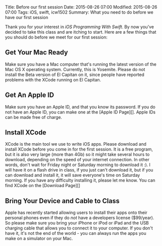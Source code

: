 Title: Before our first session
Date: 2015-08-26 07:00
Modified: 2015-08-26 07:00
Tags: iOS, swift, icw1502
Summary: What you need to do before we have our first session

Thank you for your interest in *iOS Programming With Swift*. By now you've decided to take this class and are itching to start. Here are a few things that you should do before we meet for our first session:

## Get Your Mac Ready

Make sure you have a Mac computer that's running the latest version of the Mac OS X operating system. Currently, this is Yosemite. Please do not install the Beta version of El Capitan on it, since people have reported problems with the XCode running on El Capitan.

## Get An Apple ID

Make sure you have an Apple ID, and that you know its password. If you do not have an Apple ID, you can make one at the [Apple ID Page][]. Apple IDs can be made free of charge. 

## Install XCode

XCode is the main tool we use to write iOS apps. Please download and install XCode before you come in for the first session. It is a free program, but it is also very large (more than 4Gb) so it might take several hours to download, depending on the speed of your internet connection. In other words, don't wait for Friday night or Saturday morning to download it :). I will have it on a flash drive in class, if you just can't download it, but if you can download and install it, it will save everyone's time on Saturday morning.  If you have any difficulty installing it, please let me know. You can find XCode on the [Download Page][] 

## Bring Your Device and Cable to Class

Apple has recently started allowing users to install their apps onto their personal phones even if they do *not* have a developers license ($99/year). So please make sure you bring your iPhone or iPod or iPad and the USB charging cable that allows you to connect it to your computer. If you don't have it, it's not the end of the world - you can always run the apps you make on a simulator on your Mac.